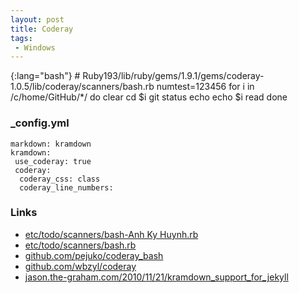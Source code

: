 ```yaml
---
layout: post
title: Coderay
tags:
 - Windows
---
```


{:lang="bash"}
	# Ruby193/lib/ruby/gems/1.9.1/gems/coderay-1.0.5/lib/coderay/scanners/bash.rb
	numtest=123456
	for i in /c/home/GitHub/*/
	do
		clear
		cd $i
		git status
		echo
		echo $i
		read
	done

### _config.yml
    markdown: kramdown
    kramdown:
     use_coderay: true
     coderay:
      coderay_css: class
      coderay_line_numbers:

### Links
* [etc/todo/scanners/bash-Anh Ky Huynh.rb][t]
* [etc/todo/scanners/bash.rb][e]
* [github.com/pejuko/coderay_bash](http://github.com/pejuko/coderay_bash)
* [github.com/wbzyl/coderay](http://github.com/wbzyl/coderay)
* [jason.the-graham.com/2010/11/21/kramdown_support_for_jekyll][j]

[e]:http://github.com/rubychan/coderay/blob/master/etc/todo/scanners/bash.rb
[j]:http://jason.the-graham.com/2010/11/21/kramdown_support_for_jekyll
[t]:http://github.com/rubychan/coderay/blob/master/etc/todo/scanners/bash-Anh%20Ky%20Huynh.rb
